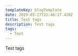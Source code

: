 ```yaml
---
templateKey: blogTemplate
date: 2019-03-27T22:46:17.426Z
title: Test tags
description: Test tags
tags:
  - Test
---
```

Test tags
